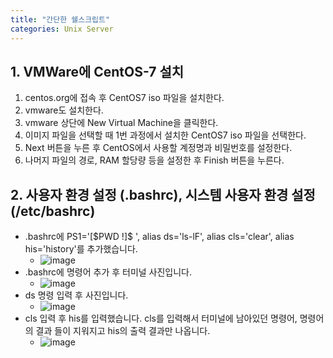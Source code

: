 ```yaml
---
title: "간단한 쉘스크립트"
categories: Unix Server
---
```

## **1. VMWare에 CentOS-7 설치**

  1. centos.org에 접속 후 CentOS7 iso 파일을 설치한다.
  2. vmware도 설치한다.
  3. vmware 상단에 New Virtual Machine을 클릭한다.
  4. 이미지 파일을 선택할 때 1번 과정에서 설치한 CentOS7 iso 파일을 선택한다.
  5. Next 버튼을 누른 후 CentOS에서 사용할 계정명과 비밀번호를 설정한다.
  6. 나머지 파일의 경로, RAM 할당량 등을 설정한 후 Finish 버튼을 누른다.

## **2. 사용자 환경 설정 (.bashrc), 시스템 사용자 환경 설정(/etc/bashrc)**

  - .bashrc에 PS1='[$PWD \!]\$ ', alias ds='ls-lF', alias cls='clear', alias his='history'를 추가했습니다.
     - ![image](https://github.com/JYM0923/OS/assets/71661158/e87cb904-85a8-40b5-9d2a-883bc5a74ed9)
  - .bashrc에 명령어 추가 후 터미널 사진입니다.
       - ![image](https://github.com/JYM0923/OS/assets/71661158/d1778c50-ff26-4bc0-a7e5-f980e3ff216a)
  - ds 명령 입력 후 사진입니다.
       - ![image](https://github.com/JYM0923/OS/assets/71661158/6b661f4e-4294-4e0d-9011-a5951e7cba5a)
  - cls 입력 후 his를 입력했습니다. cls를 입력해서 터미널에 남아있던 명령어, 명령어의 결과 들이 지워지고 his의 출력 결과만 나옵니다.
       - ![image](https://github.com/JYM0923/OS/assets/71661158/9c1dbff6-1032-4b4d-a59b-ff76ed617232)
